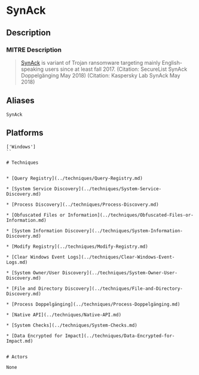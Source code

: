 
# SynAck

## Description

### MITRE Description

> [SynAck](https://attack.mitre.org/software/S0242) is variant of Trojan ransomware targeting mainly English-speaking users since at least fall 2017. (Citation: SecureList SynAck Doppelgänging May 2018) (Citation: Kaspersky Lab SynAck May 2018)

## Aliases

```
SynAck
```

## Platforms

```
['Windows']
``

# Techniques


* [Query Registry](../techniques/Query-Registry.md)

* [System Service Discovery](../techniques/System-Service-Discovery.md)
    
* [Process Discovery](../techniques/Process-Discovery.md)
    
* [Obfuscated Files or Information](../techniques/Obfuscated-Files-or-Information.md)
    
* [System Information Discovery](../techniques/System-Information-Discovery.md)
    
* [Modify Registry](../techniques/Modify-Registry.md)
    
* [Clear Windows Event Logs](../techniques/Clear-Windows-Event-Logs.md)
    
* [System Owner/User Discovery](../techniques/System-Owner-User-Discovery.md)
    
* [File and Directory Discovery](../techniques/File-and-Directory-Discovery.md)
    
* [Process Doppelgänging](../techniques/Process-Doppelgänging.md)
    
* [Native API](../techniques/Native-API.md)
    
* [System Checks](../techniques/System-Checks.md)
    
* [Data Encrypted for Impact](../techniques/Data-Encrypted-for-Impact.md)
    

# Actors

None
